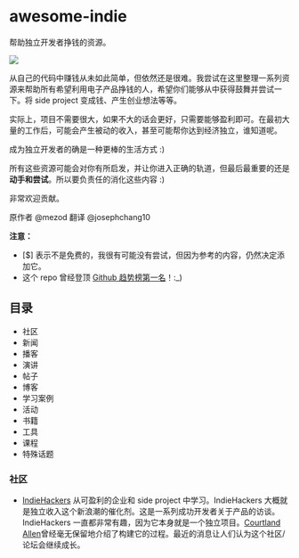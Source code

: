 # awesome-indie
帮助独立开发者挣钱的资源。

![](README/https://camo.githubusercontent.com/13c4e50d88df7178ae1882a203ed57b641674f94/68747470733a2f2f63646e2e7261776769742e636f6d2f73696e647265736f726875732f617765736f6d652f643733303566333864323966656437386661383536353265336136336531353464643865383832392f6d656469612f62616467652e737667)

从自己的代码中赚钱从未如此简单，但依然还是很难。我尝试在这里整理一系列资源来帮助所有希望利用电子产品挣钱的人，希望你们能够从中获得鼓舞并尝试一下。将 side project 变成钱、产生创业想法等等。

实际上，项目不需要很大，如果不大的话会更好，只需要能够盈利即可。在最初大量的工作后，可能会产生被动的收入，甚至可能帮你达到经济独立，谁知道呢。

成为独立开发者的确是一种更棒的生活方式 :)

所有这些资源可能会对你有所启发，并让你进入正确的轨道，但最后最重要的还是**动手和尝试**。所以要负责任的消化这些内容 :)

非常欢迎贡献。

原作者 @mezod 翻译 @josephchang10

**注意：**
* [$] 表示不是免费的，我很有可能没有尝试，但因为参考的内容，仍然决定添加它。
* 这个 repo 曾经登顶 [Github 趋势榜第一名](https://medium.com/@mezood/making-money-from-your-own-code-has-never-been-easier-but-its-still-hard-2242ddaae6a1)！:_)

## 目录
* 社区
* 新闻
* 播客
* 演讲
* 帖子
* 博客
* 学习案例
* 活动
* 书籍
* 工具
* 课程
* 特殊话题

### 社区
* [IndieHackers](https://www.indiehackers.com/businesses)
从可盈利的企业和 side project 中学习。IndieHackers 大概就是独立收入这个新浪潮的催化剂。这是一系列成功开发者关于产品的访谈。IndieHackers  一直都非常有趣，因为它本身就是一个独立项目。[Courtland Allen](https://twitter.com/csallen?lang=ca)曾经毫无保留地介绍了构建它的过程。最近的消息让人们认为这个社区/论坛会继续成长。